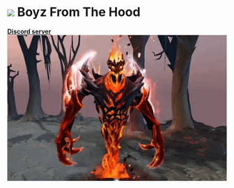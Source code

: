 # <img width="40" src="https://static.wikia.nocookie.net/dota2_gamepedia/images/3/36/Shadow_Fiend_icon.png/revision/latest/smart/width/250/height/250?cb=20160411213752"> Boyz From The Hood
[**Discord server**](https://discord.gg/wR7Wd6fDfC)<br>
<img width="600" src="https://github.com/boyzfromthehood/.github/blob/main/sf-dance-sf.gif">
